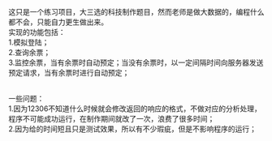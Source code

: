 这只是一个练习项目，大三选的科技制作题目，然而老师是做大数据的，编程什么都不会，只能自力更生做出来。</br>
实现的功能包括：</br>
1.模拟登陆；</br>
2.查询余票；</br>
3.监控余票，当有余票时自动预定；当没有余票时，以一定间隔时间向服务器发送预定请求，当有余票时进行自动预定；</br></br>

一些问题：</br>
1.因为12306不知道什么时候就会修改返回的响应的格式，不做对应的分析处理，程序不可能成功运行，在制作期间就改了一次，浪费了很多时间；</br>
2.因为给的时间短且只是测试效果，所以有不少瑕疵，但是不影响程序的运行；</br>
